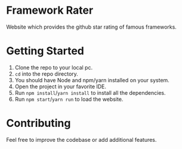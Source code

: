 # Framework Rater

Website which provides the github star rating of famous frameworks.

# Getting Started

1. Clone the repo to your local pc.
2. `cd` into the repo directory.
3. You should have Node and npm/yarn installed on your system.
3. Open the project in your favorite IDE.
4. Run `npm install`/`yarn install` to install all the dependencies.
5. Run `npm start`/`yarn run` to load the website.

# Contributing

Feel free to improve the codebase or add additional features.
